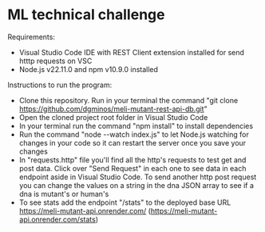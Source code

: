# ML technical challenge 

Requirements: 
* Visual Studio Code IDE with REST Client extension installed for send htttp requests on VSC
* Node.js v22.11.0 and npm v10.9.0 installed

Instructions to run the program:
*  Clone this repository. Run in your terminal the command "git clone https://github.com/dgminos/meli-mutant-rest-api-db.git"
*  Open the cloned project root folder in Visual Studio Code
*  In your terminal run the command "npm install" to install dependencies
*  Run the command "node --watch index.js" to let Node.js watching for changes in your code so it can restart the server once you save your changes
*  In "requests.http" file you'll find all the http's requests to test get and post data. Click over "Send Request" in each one to see data in each endpoint aside
  in Visual Studio Code. To send another http post request you can change the values on a string in the dna JSON array to see if a dna is mutant's or human's
* To see stats add the endpoint "/stats" to the deployed base URL https://meli-mutant-api.onrender.com/ (https://meli-mutant-api.onrender.com/stats)
